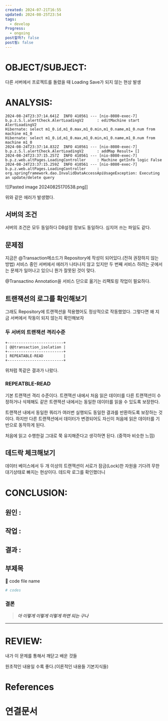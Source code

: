 ```yaml
---
created: 2024-07-21T16:55
updated: 2024-08-25T23:54
tags:
  - develop
Progress:
  - ongoing
post할까?: false
post됨: false
---
```

# OBJECT/SUBJECT:
다른 서버에서 프로젝트를 돌렸을 때  Loading Save가 되지 않는 현상 발생

# ANALYSIS:

```shell
2024-08-24T23:37:14.641Z  INFO 410561 --- [nio-8080-exec-7] b.p.z.S.l.alertCheck.AlertLoadingV2      : editMachine start AlertLoadingV2
Hibernate: select m1_0.id,m1_0.max,m1_0.min,m1_0.name,m1_0.num from machine m1_0
Hibernate: select m1_0.id,m1_0.max,m1_0.min,m1_0.name,m1_0.num from machine m1_0
2024-08-24T23:37:14.832Z  INFO 410561 --- [nio-8080-exec-7] b.p.z.S.l.alertCheck.AlertLoadingV2      : addMap Result= []
2024-08-24T23:37:15.257Z  INFO 410561 --- [nio-8080-exec-7] b.p.z.web.altPages.LoadingController     : Machine getInfo logic False
2024-08-24T23:37:15.259Z  INFO 410561 --- [nio-8080-exec-7] b.p.z.web.altPages.LoadingController     : org.springframework.dao.InvalidDataAccessApiUsageException: Executing an update/delete query

```

![[Pasted image 20240825170538.png]]

위와 같은 에러가 발생했다. 


## 서버의 조건
서버의 조건은 모두 동일하다 DB설정 정보도 동일하다. 심지어 쓰는 파일도 같다.


## 문제점
지금은 @Transaction메소드가 Repository에 작성이 되어있다.(전혀 권장하지 않는 방법)
서비스 중인 서버에서 에러가 나타나지 않고 있지만 두 번째 서비스 하려는 곳에서는 문제가 일어나고 있으니 뭔가 잘못된 것이 맞다. 

@Transactino Annotation을 서비스 단으로 옮기는 리팩토링 작업이 필요하다. 
## 트랜잭션의 로그를 확인해보기
그래도 Repository에 트랜잭션을 적용했어도 정상적으로 작동했었다. 그렇다면 왜 지금 서버에서 작동이 되지 않는지 확인해보자 

### 두 서버의 트랜잭션 격리수준 
```
+-------------------------+
| @@transaction_isolation |
+-------------------------+
| REPEATABLE-READ         |
+-------------------------+

```

위처럼 똑같은 결과가 나왔다.

### REPEATBLE-READ
기본 트랜잭션 격리 수준이다. 트랜잭션 내에서 처음 읽은 데이터를 다른 트랜잭션이 수정하거나 삭제해도 같은 트랜잭션 내에서는 동일한 데이터를 읽을 수 있도록 보장한다.

트랜잭션 내에서 동일한 쿼리가 여러번 실행되도 동일한 결과를 반환하도록 보장하는 것이다. 하지만 다른 트랜잭션에서 데이터가 변경되어도 자신이 처음에 읽은 데이터를 기반으로 동작하게 된다.

처음에 읽고 수행한걸 그대로 쭉 유지해준다고 생각하면 된다. (중꺽마 비슷한 느낌)

## 데드락 체크해보기
데이터 베이스에서 두 개 이상의 트랜잭션이 서로가 잠금(Lock)한 자원을 기다려 무한 대기상태로 빠지는 현상이다. 데드락 로그를 확인했더니




# CONCLUSION:

## 원인 :

## 작업 :

## 결과 :

## 부제목

<aside> 🔽 code file name

</aside>

```bash
# codes
```

### 결론

> _**아 이렇게 이렇게 이렇게 하면 되는 구나**_



---
# REVIEW:

내가 이 문제를 통해서 깨닫고 배운 것들

원초적인 내용일 수록 좋다.(이론적인 내용들 기본지식들)

# References

# 연결문서
